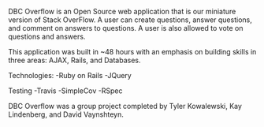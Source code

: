 DBC Overflow is an Open Source web application that is our miniature version of Stack OverFlow.  A user can create questions, answer questions, and comment on answers to questions.  A user is also allowed to vote on questions and answers.

This application was built in ~48 hours with an emphasis on building skills in three areas: AJAX, Rails, and Databases.

Technologies:
-Ruby on Rails
-JQuery

Testing
-Travis
-SimpleCov
-RSpec

DBC Overflow was a group project completed by Tyler Kowalewski, Kay Lindenberg, and David Vaynshteyn.
